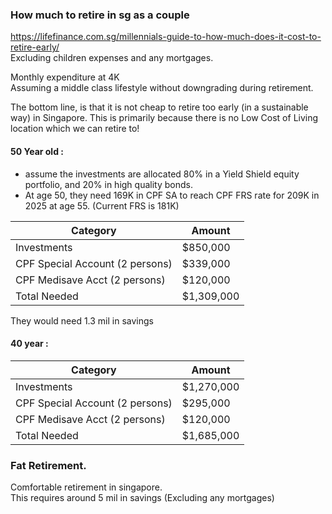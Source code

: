 ### How much to retire in sg as a couple
https://lifefinance.com.sg/millennials-guide-to-how-much-does-it-cost-to-retire-early/  
Excluding children expenses and any mortgages.   

Monthly expenditure at 4K  
Assuming a middle class lifestyle without downgrading during retirement.

The bottom line, is that it is not cheap to retire too early (in a sustainable way) in Singapore. This is primarily because there is no Low Cost of Living location which we can retire to!

#### 50 Year old : 
- assume the investments are allocated 80% in a Yield Shield equity portfolio, and 20% in high quality bonds. 
- At age 50, they need 169K in CPF SA to reach CPF FRS rate for 209K in 2025 at age 55. (Current FRS is 181K)

Category|Amount
---|---
Investments|$850,000
CPF Special Account (2 persons)	|$339,000
CPF Medisave Acct (2 persons)	|$120,000
Total Needed |$1,309,000

They would need 1.3 mil in savings

#### 40 year :

Category|Amount
---|---
Investments|$1,270,000
CPF Special Account (2 persons)	|$295,000
CPF Medisave Acct (2 persons)	|$120,000
Total Needed |$1,685,000


### Fat Retirement. 
Comfortable retirement in singapore.  
This requires around 5 mil in savings (Excluding any mortgages)  
